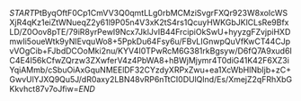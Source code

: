 $START$PtByqOftF0Cp1CmVV3Q0qmtLLg0rbMCMziSvgrFXQr923W8xoIcWSXjR4qKz1eiZtWNueqZ2y61l9P05n4V3xK2tS4rs1QcuyHWKGbJKlCLsRe9BfxLD/Z0Oov8pTE/79iR8yrPewI9Ncx7JklJvIB44FrcipiOkSwU+hyyzgFZvjpiHXDmwIi5oueWtk9yNIEvquWo8+5PpkDu64Fsy6u/FBvLIGnwpQuVfKwCT44CJpvVOgCib+FJbdDCOoMki2nu/KYV4I0TPwRcM6G381rkBgsyw/D6fQ7A9xud6IC4E4I56kCfwZQrzw3ZXwferV4z4PbWA8+hBWjMjymr4T0diG41K42F6XZ3iYqiAMmb/cSbuOiAxGquNMEElDF32CYzdyXRPxZwu+ea1XcWbHlNbIjb+zC+GwvUlYJXQ9Qu5J/dR0axy2LBN48vRP6nTtCI0DUlQlnd/Es/XmejZ2qFRhXbGKkvhct87v7oJfiw=$END$